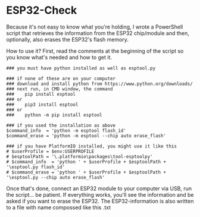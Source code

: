 # ESP32-Check

Because it's not easy to know what you're holding, I wrote a PowerShell script that retrieves the information from the ESP32 chip/module and then, optionally, also erases the ESP32's flash memory.

How to use it? First, read the comments at the beginning of the script so you know what's needed and how to get it.
```
### you must have python installed as well as esptool.py 

### if none of these are on your computer 
### download and install python from https://www.python.org/downloads/
### next run, in CMD window, the command 
###    pip install esptool
### or
###    pip3 install esptool
### or
###    python -m pip install esptool

### if you used the installation as above
$command_info  = 'python -m esptool flash_id'
$command_erase = 'python -m esptool --chip auto erase_flash'

### if you have PlatformIO installed, you might use it like this
# $userProfile = $env:USERPROFILE
# $esptoolPath = '\.platformio\packages\tool-esptoolpy'
# $command_info  = 'python ' + $userProfile + $esptoolPath + '\esptool.py flash_id'
# $command_erase = 'python ' + $userProfile + $esptoolPath + '\esptool.py --chip auto erase_flash'
```
Once that's done, connect an ESP32 module to your computer via USB, run the script... be patient. 
If everything works, you'll see the information and be asked if you want to erase the ESP32.
The ESP32-information is also written to a file with name compossed like this
<chipmodel>_<memory size>_<MAC address>.txt

